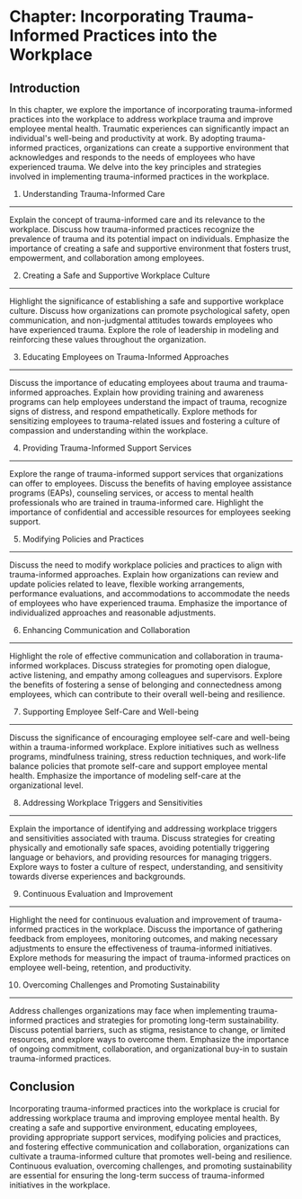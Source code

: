 Chapter: Incorporating Trauma-Informed Practices into the Workplace
===================================================================

Introduction
------------

In this chapter, we explore the importance of incorporating trauma-informed practices into the workplace to address workplace trauma and improve employee mental health. Traumatic experiences can significantly impact an individual's well-being and productivity at work. By adopting trauma-informed practices, organizations can create a supportive environment that acknowledges and responds to the needs of employees who have experienced trauma. We delve into the key principles and strategies involved in implementing trauma-informed practices in the workplace.

1. Understanding Trauma-Informed Care
-------------------------------------

Explain the concept of trauma-informed care and its relevance to the workplace. Discuss how trauma-informed practices recognize the prevalence of trauma and its potential impact on individuals. Emphasize the importance of creating a safe and supportive environment that fosters trust, empowerment, and collaboration among employees.

2. Creating a Safe and Supportive Workplace Culture
---------------------------------------------------

Highlight the significance of establishing a safe and supportive workplace culture. Discuss how organizations can promote psychological safety, open communication, and non-judgmental attitudes towards employees who have experienced trauma. Explore the role of leadership in modeling and reinforcing these values throughout the organization.

3. Educating Employees on Trauma-Informed Approaches
----------------------------------------------------

Discuss the importance of educating employees about trauma and trauma-informed approaches. Explain how providing training and awareness programs can help employees understand the impact of trauma, recognize signs of distress, and respond empathetically. Explore methods for sensitizing employees to trauma-related issues and fostering a culture of compassion and understanding within the workplace.

4. Providing Trauma-Informed Support Services
---------------------------------------------

Explore the range of trauma-informed support services that organizations can offer to employees. Discuss the benefits of having employee assistance programs (EAPs), counseling services, or access to mental health professionals who are trained in trauma-informed care. Highlight the importance of confidential and accessible resources for employees seeking support.

5. Modifying Policies and Practices
-----------------------------------

Discuss the need to modify workplace policies and practices to align with trauma-informed approaches. Explain how organizations can review and update policies related to leave, flexible working arrangements, performance evaluations, and accommodations to accommodate the needs of employees who have experienced trauma. Emphasize the importance of individualized approaches and reasonable adjustments.

6. Enhancing Communication and Collaboration
--------------------------------------------

Highlight the role of effective communication and collaboration in trauma-informed workplaces. Discuss strategies for promoting open dialogue, active listening, and empathy among colleagues and supervisors. Explore the benefits of fostering a sense of belonging and connectedness among employees, which can contribute to their overall well-being and resilience.

7. Supporting Employee Self-Care and Well-being
-----------------------------------------------

Discuss the significance of encouraging employee self-care and well-being within a trauma-informed workplace. Explore initiatives such as wellness programs, mindfulness training, stress reduction techniques, and work-life balance policies that promote self-care and support employee mental health. Emphasize the importance of modeling self-care at the organizational level.

8. Addressing Workplace Triggers and Sensitivities
--------------------------------------------------

Explain the importance of identifying and addressing workplace triggers and sensitivities associated with trauma. Discuss strategies for creating physically and emotionally safe spaces, avoiding potentially triggering language or behaviors, and providing resources for managing triggers. Explore ways to foster a culture of respect, understanding, and sensitivity towards diverse experiences and backgrounds.

9. Continuous Evaluation and Improvement
----------------------------------------

Highlight the need for continuous evaluation and improvement of trauma-informed practices in the workplace. Discuss the importance of gathering feedback from employees, monitoring outcomes, and making necessary adjustments to ensure the effectiveness of trauma-informed initiatives. Explore methods for measuring the impact of trauma-informed practices on employee well-being, retention, and productivity.

10. Overcoming Challenges and Promoting Sustainability
------------------------------------------------------

Address challenges organizations may face when implementing trauma-informed practices and strategies for promoting long-term sustainability. Discuss potential barriers, such as stigma, resistance to change, or limited resources, and explore ways to overcome them. Emphasize the importance of ongoing commitment, collaboration, and organizational buy-in to sustain trauma-informed practices.

Conclusion
----------

Incorporating trauma-informed practices into the workplace is crucial for addressing workplace trauma and improving employee mental health. By creating a safe and supportive environment, educating employees, providing appropriate support services, modifying policies and practices, and fostering effective communication and collaboration, organizations can cultivate a trauma-informed culture that promotes well-being and resilience. Continuous evaluation, overcoming challenges, and promoting sustainability are essential for ensuring the long-term success of trauma-informed initiatives in the workplace.
